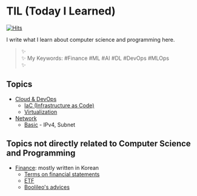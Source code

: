 # TIL (Today I Learned)

[![Hits](https://hits.seeyoufarm.com/api/count/incr/badge.svg?url=https%3A%2F%2Fgithub.com%2Fjeongmincha%2Ftil)](https://hits.seeyoufarm.com)

I write what I learn about computer science and programming here.

> ✨  
> ✨ My Keywords: \#Finance \#ML \#AI \#DL \#DevOps \#MLOps  
> ✨   

## Topics
* [Cloud & DevOps](./devops/)
  * [IaC (Infrastructure as Code)](./devops/IaC.md)
  * [Virtualization](./devops/virtualization.md)
* [Network](./network/)
  * [Basic](./network/basic.md) - IPv4, Subnet

## Topics not directly related to Computer Science and Programming
* [Finance](./not-dev/finance/): mostly written in Korean
  * [Terms on financial statements](./not-dev/finance/terms-financial-statements.md)
  * [ETF](./not-dev/finance/etf.md)
  * [Boolileo's advices](./not-dev/finance/boolileo-advice.md)